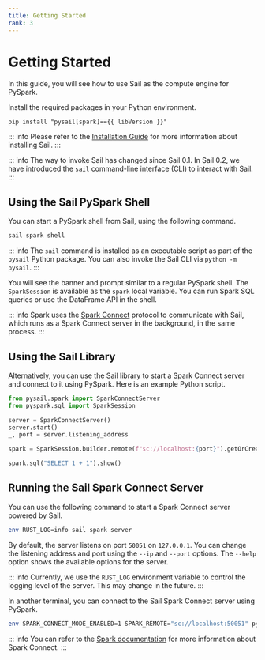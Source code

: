 ```yaml
---
title: Getting Started
rank: 3
---
```


# Getting Started

In this guide, you will see how to use Sail as the compute engine for PySpark.

Install the required packages in your Python environment.

```bash-vue
pip install "pysail[spark]=={{ libVersion }}"
```

::: info
Please refer to the [Installation Guide](/guide/installation/) for more information about installing Sail.
:::

::: info
The way to invoke Sail has changed since Sail 0.1. In Sail 0.2, we have introduced the `sail` command-line interface (CLI) to interact with Sail.
:::

## Using the Sail PySpark Shell

You can start a PySpark shell from Sail, using the following command.

```bash
sail spark shell
```

::: info
The `sail` command is installed as an executable script as part of the `pysail` Python package. You can also invoke the Sail CLI via `python -m pysail`.
:::

You will see the banner and prompt similar to a regular PySpark shell.
The `SparkSession` is available as the `spark` local variable.
You can run Spark SQL queries or use the DataFrame API in the shell.

::: info
Spark uses the [Spark Connect](https://spark.apache.org/docs/latest/spark-connect-overview.html) protocol to communicate with Sail, which runs as a Spark Connect server in the background, in the same process.
:::

## Using the Sail Library

Alternatively, you can use the Sail library to start a Spark Connect server and connect to it using PySpark.
Here is an example Python script.

```python
from pysail.spark import SparkConnectServer
from pyspark.sql import SparkSession

server = SparkConnectServer()
server.start()
_, port = server.listening_address

spark = SparkSession.builder.remote(f"sc://localhost:{port}").getOrCreate()

spark.sql("SELECT 1 + 1").show()
```

## Running the Sail Spark Connect Server

You can use the following command to start a Spark Connect server powered by Sail.

```bash
env RUST_LOG=info sail spark server
```

By default, the server listens on port `50051` on `127.0.0.1`. You can change the listening address and port using the
`--ip` and `--port` options.
The `--help` option shows the available options for the server.

::: info
Currently, we use the `RUST_LOG` environment variable to control the logging level of the server.
This may change in the future.
:::

In another terminal, you can connect to the Sail Spark Connect server using PySpark.

```bash
env SPARK_CONNECT_MODE_ENABLED=1 SPARK_REMOTE="sc://localhost:50051" pyspark
```

::: info
You can refer to the [Spark documentation](https://spark.apache.org/docs/latest/spark-connect-overview.html)
for more information about Spark Connect.
:::

<script setup>
import { useData } from "vitepress";
import { computed } from "vue";

const { site } = useData();

const libVersion = computed(() => site.value.contentProps?.libVersion);
</script>
